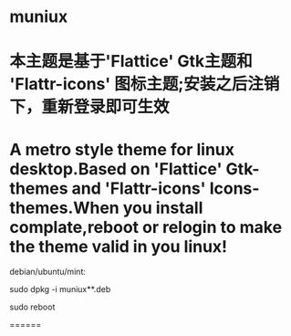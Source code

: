 muniux
====
本主题是基于'Flattice' Gtk主题和 'Flattr-icons' 图标主题;安装之后注销下，重新登录即可生效
====
A metro style theme for linux desktop.Based on 'Flattice' Gtk-themes and 'Flattr-icons' Icons-themes.When you install complate,reboot or relogin to make the theme valid in you linux!
====
debian/ubuntu/mint:

sudo dpkg -i muniux**.deb

sudo reboot


======
